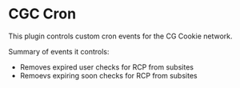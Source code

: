 CGC Cron
========

This plugin controls custom cron events for the CG Cookie network.

Summary of events it controls:
- Removes expired user checks for RCP from subsites
- Remoevs expiring soon checks for RCP from subsites
